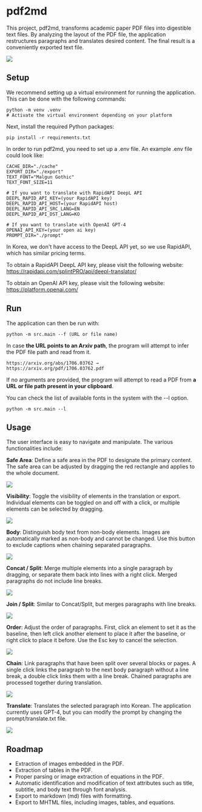 # pdf2md
This project, pdf2md, transforms academic paper PDF files into digestible text files. By analyzing the layout of the PDF file, the application restructures paragraphs and translates desired content. The final result is a conveniently exported text file.

![](/asset/pdf2md_230607.jpg)

## Setup
We recommend setting up a virtual environment for running the application. This can be done with the following commands:

```
python -m venv .venv
# Activate the virtual environment depending on your platform
```

Next, install the required Python packages:
```
pip install -r requirements.txt
```

In order to run pdf2md, you need to set up a .env file. An example .env file could look like:

```
CACHE_DIR="./cache"
EXPORT_DIR="./export"
TEXT_FONT="Malgun Gothic"
TEXT_FONT_SIZE=11

# If you want to translate with RapidAPI DeepL API
DEEPL_RAPID_API_KEY=(your RapidAPI key)
DEEPL_RAPID_API_HOST=(your RapidAPI host)
DEEPL_RAPID_API_SRC_LANG=EN
DEEPL_RAPID_API_DST_LANG=KO

# If you want to translate with OpenAI GPT-4
OPENAI_API_KEY=(your open ai key)
PROMPT_DIR="./prompt"
```

In Korea, we don't have access to the DeepL API yet, so we use RapidAPI, which has similar pricing terms.

To obtain a RapidAPI DeepL API key, please visit the following website:
https://rapidapi.com/splintPRO/api/deepl-translator/

To obtain an OpenAI API key, please visit the following website:
https://platform.openai.com/

## Run

The application can then be run with:
```
python -m src.main --f (URL or file name)
```

In case **the URL points to an Arxiv path**, the program will attempt to infer the PDF file path and read from it.

```
https://arxiv.org/abs/1706.03762 → https://arxiv.org/pdf/1706.03762.pdf
```

If no arguments are provided, the program will attempt to read a PDF from **a URL or file path present in your clipboard**.

You can check the list of available fonts in the system with the --l option.
```
python -m src.main --l
```

## Usage
The user interface is easy to navigate and manipulate. The various functionalities include:

**Safe Area**: Define a safe area in the PDF to designate the primary content. The safe area can be adjusted by dragging the red rectangle and applies to the whole document.

![](/asset/safearea.gif)

**Visibility**: Toggle the visibility of elements in the translation or export. Individual elements can be toggled on and off with a click, or multiple elements can be selected by dragging.

![](/asset/visibility.gif)

**Body**: Distinguish body text from non-body elements. Images are automatically marked as non-body and cannot be changed. Use this button to exclude captions when chaining separated paragraphs.

![](/asset/body.gif)

**Concat / Split**: Merge multiple elements into a single paragraph by dragging, or separate them back into lines with a right click. Merged paragraphs do not include line breaks.

![](/asset/concat.gif)

**Join / Split**: Similar to Concat/Split, but merges paragraphs with line breaks.

![](/asset/join.gif)

**Order**: Adjust the order of paragraphs. First, click an element to set it as the baseline, then left click another element to place it after the baseline, or right click to place it before. Use the Esc key to cancel the selection.

![](/asset/order.gif)

**Chain**: Link paragraphs that have been split over several blocks or pages. A single click links the paragraph to the next body paragraph without a line break, a double click links them with a line break. Chained paragraphs are processed together during translation.

![](/asset/chain.gif)

**Translate**: Translates the selected paragraph into Korean. The application currently uses GPT-4, but you can modify the prompt by changing the prompt/translate.txt file.

![](/asset/translate.gif)

## Roadmap
- Extraction of images embedded in the PDF.
- Extraction of tables in the PDF.
- Proper parsing or image extraction of equations in the PDF.
- Automatic identification and modification of text attributes such as title, subtitle, and body text through font analysis.
- Export to markdown (md) files with formatting.
- Export to MHTML files, including images, tables, and equations.
